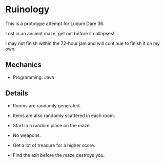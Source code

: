 Ruinology
==========
This is a prototype attempt for Ludum Dare 36.

Lost in an ancient maze, get out before it collapses!

I may not finish within the 72-hour jam and will continue to finish it on my own.

Mechanics
---------
+ Programming: Java

Details
-------
- Rooms are randomly generated.
- Items are also randomly scattered in each room.
- Start in a random place on the maze.

- No weapons.
- Get a lot of treasure for a higher score.
- Find the exit before the maze destroys you.
